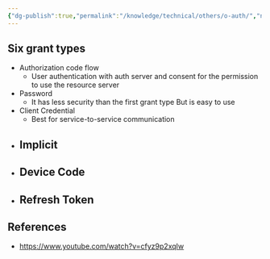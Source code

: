```yaml
---
{"dg-publish":true,"permalink":"/knowledge/technical/others/o-auth/","noteIcon":""}
---
```


## Six grant types
- Authorization code flow
	- User authentication with auth server and consent for the permission to use the resource server
- Password
	- It has less security than the first grant type But is easy to use
- Client Credential
	- Best for service-to-service communication
-  Implicit
	- 
- Device Code
	- 
- Refresh Token
	- 
## References
- https://www.youtube.com/watch?v=cfyz9p2xqIw
